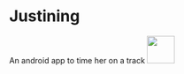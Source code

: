 # Justining
An android app to time her on a track <img src='https://user-images.githubusercontent.com/53466794/115455599-76c2d580-a222-11eb-8874-0166bad2e0c6.png' width=50>
